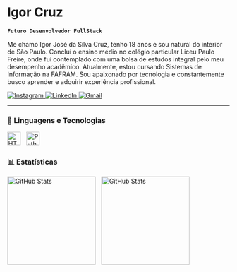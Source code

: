 # Igor Cruz 

**`Futuro Desenvolvedor FullStack`**

Me chamo Igor José da Silva Cruz, tenho 18 anos e sou natural do interior de São Paulo. Concluí o ensino médio no colégio particular Liceu Paulo Freire, onde fui contemplado com uma bolsa de estudos integral pelo meu desempenho acadêmico. Atualmente, estou cursando Sistemas de Informação na FAFRAM. Sou apaixonado por tecnologia e constantemente busco aprender e adquirir experiência profissional. 

<p align="left">
<a href="https://www.instagram.com/igorjscruz/">
        <img 
            alt="Instagram" 
            title="Instagram" 
            src="https://custom-icon-badges.demolab.com/github/followers/IgorCruz-dev?color=FF1493&labelColor=C71585&style=for-the-badge&logo=Instagram&label=Instagram&logoColor=white"
        />
    </a>
    <a href="www.linkedin.com/in/igor-cruz-7783a3265">
        <img 
            alt="LinkedIn" 
            title="LinkedIn" 
            src="https://custom-icon-badges.demolab.com/github/followers/IgorCruz-dev?color=6495ED&labelColor=4169E1&style=for-the-badge&logo=LinkedIn&label=LinkedIn&logoColor=white"
        />
    </a>
     <a href="https://mail.google.com/mail/u/1/#inbox?compose=lqrslzLQBxnkhMFpzrmHqVhZtQZxhJQgpNsbsmhSnwfctPPwnsmTZbmxPFxwmTZwxsQTdwKKkDhZWkZGf">
        <img 
            alt="Gmail" 
            title="Gmail" 
            src="https://custom-icon-badges.demolab.com/github/followers/IgorCruz-dev?color=FA8072&labelColor=B22222&style=for-the-badge&logo=Gmail&label=Gmail&logoColor=white"
        />
    </a>
    
    
</p>

---

### 🤖 Linguagens e Tecnologias

<img 
    align="left" 
    alt="HTML"
    title="HTML" 
    width="30px" 
    style="padding-right: 10px;" 
    src="https://cdn.jsdelivr.net/gh/devicons/devicon@latest/icons/html5/html5-original.svg" 
/>
<img 
    align="left" 
    alt="Python" 
    title="Python"
    width="30px" 
    style="padding-right: 10px;" 
    src="https://cdn.jsdelivr.net/gh/devicons/devicon@latest/icons/python/python-original.svg" 
/>

<br/>
<br/>

### 📊 Estatísticas

<p>
  <img 
    align="left" 
    alt="GitHub Stats" 
    height="200" 
    style="padding-right: 10px;" 
    src="https://github-readme-stats.vercel.app/api?username=IgorCruz-dev&show_icons=true&theme=tokyonight&include_all_commits=true&locale=pt-br" 
  />

<img 
      align="left" 
      alt="GitHub Stats" 
      height="200" 
      src="https://github-readme-stats.vercel.app/api/top-langs/?username=IgorCruz-dev&theme=tokyonight&layout=compact&custom_title=Tecnologias&langs_count=2" 
  />

</p>
